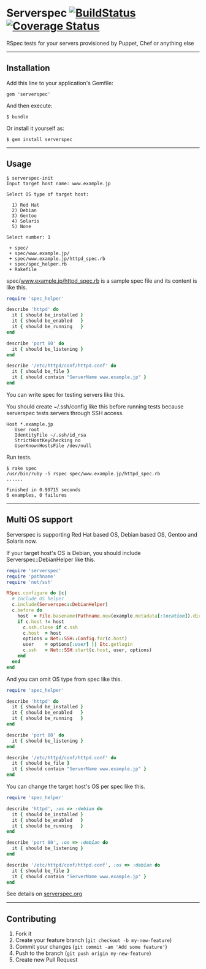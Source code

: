 # Serverspec [![BuildStatus](https://secure.travis-ci.org/mizzy/serverspec.png)](http://travis-ci.org/mizzy/serverspec) [![Coverage Status](https://coveralls.io/repos/mizzy/serverspec/badge.png?branch=master)](https://coveralls.io/r/mizzy/serverspec)

RSpec tests for your servers provisioned by Puppet, Chef or anything else

----

## Installation

Add this line to your application's Gemfile:

    gem 'serverspec'

And then execute:

    $ bundle

Or install it yourself as:

    $ gem install serverspec

----

## Usage

```
$ serverspec-init
Input target host name: www.example.jp

Select OS type of target host:

  1) Red Hat
  2) Debian
  3) Gentoo
  4) Solaris
  5) None

Select number: 1

 + spec/
 + spec/www.example.jp/
 + spec/www.example.jp/httpd_spec.rb
 + spec/spec_helper.rb
 + Rakefile
```

spec/www.example.jp/httpd_spec.rb is a sample spec file and its content is like this.

```ruby
require 'spec_helper'

describe 'httpd' do
  it { should be_installed }
  it { should be_enabled   }
  it { should be_running   }
end

describe 'port 80' do
  it { should be_listening }
end

describe '/etc/httpd/conf/httpd.conf' do
  it { should be_file }
  it { should contain "ServerName www.example.jp" }
end
```

You can write spec for testing servers like this.

You should create ~/.ssh/config like this before running tests because serverspec tests servers through SSH access.

```
Host *.example.jp
   User root
   IdentityFile ~/.ssh/id_rsa
   StrictHostKeyChecking no
   UserKnownHostsFile /dev/null
```

Run tests.

```
$ rake spec
/usr/bin/ruby -S rspec spec/www.example.jp/httpd_spec.rb
......

Finished in 0.99715 seconds
6 examples, 0 failures
```

----
## Multi OS support

Serverspec is supporting Red Hat based OS, Debian based OS, Gentoo and Solaris now.

If your target host's OS is Debian, you should include Serverspec::DebianHelper like this.

```ruby
require 'serverspec'
require 'pathname'
require 'net/ssh'

RSpec.configure do |c|
  # Include OS helper
  c.include(Serverspec::DebianHelper)
  c.before do
    host  = File.basename(Pathname.new(example.metadata[:location]).dirname)
    if c.host != host
      c.ssh.close if c.ssh
      c.host  = host
      options = Net::SSH::Config.for(c.host)
      user    = options[:user] || Etc.getlogin
      c.ssh   = Net::SSH.start(c.host, user, options)
    end
  end
end
```

And you can omit OS type from spec like this.

```ruby
require 'spec_helper'

describe 'httpd' do
  it { should be_installed }
  it { should be_enabled   }
  it { should be_running   }
end

describe 'port 80' do
  it { should be_listening }
end

describe '/etc/httpd/conf/httpd.conf' do
  it { should be_file }
  it { should contain "ServerName www.example.jp" }
end
```

You can change the target host's OS per spec like this.


```ruby
require 'spec_helper'

describe 'httpd', :os => :debian do
  it { should be_installed }
  it { should be_enabled   }
  it { should be_running   }
end

describe 'port 80', :os => :debian do
  it { should be_listening }
end

describe '/etc/httpd/conf/httpd.conf', :os => :debian do
  it { should be_file }
  it { should contain "ServerName www.example.jp" }
end
```

See details on [serverspec.org](http://serverspec.org)

----

## Contributing

1. Fork it
2. Create your feature branch (`git checkout -b my-new-feature`)
3. Commit your changes (`git commit -am 'Add some feature'`)
4. Push to the branch (`git push origin my-new-feature`)
5. Create new Pull Request
